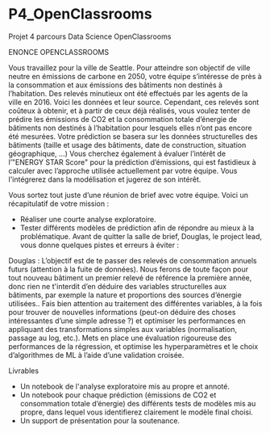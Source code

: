 # P4_OpenClassrooms
Projet 4 parcours Data Science OpenClassrooms

ENONCE OPENCLASSROOMS

Vous travaillez pour la ville de Seattle. Pour atteindre son objectif de ville neutre en émissions de carbone en 2050, votre équipe s’intéresse de près à la consommation et aux émissions des bâtiments non destinés à l’habitation.
Des relevés minutieux ont été effectués par les agents de la ville en 2016. Voici les données et leur source. Cependant, ces relevés sont coûteux à obtenir, et à partir de ceux déjà réalisés, vous voulez tenter de prédire les émissions de CO2 et la consommation totale d’énergie de bâtiments non destinés à l’habitation pour lesquels elles n’ont pas encore été mesurées.
Votre prédiction se basera sur les données structurelles des bâtiments (taille et usage des bâtiments, date de construction, situation géographique, ...)
Vous cherchez également à évaluer l’intérêt de l’"ENERGY STAR Score" pour la prédiction d’émissions, qui est fastidieux à calculer avec l’approche utilisée actuellement par votre équipe. Vous l'intégrerez dans la modélisation et jugerez de son intérêt.

Vous sortez tout juste d’une réunion de brief avec votre équipe. Voici un récapitulatif de votre mission :

- Réaliser une courte analyse exploratoire.
- Tester différents modèles de prédiction afin de répondre au mieux à la problématique.
Avant de quitter la salle de brief, Douglas, le project lead, vous donne quelques pistes et erreurs à éviter :

Douglas : L’objectif est de te passer des relevés de consommation annuels futurs (attention à la fuite de données). Nous ferons de toute façon pour tout nouveau bâtiment un premier relevé de référence la première année, donc rien ne t'interdit d’en déduire des variables structurelles aux bâtiments, par exemple la nature et proportions des sources d’énergie utilisées.. 
Fais bien attention au traitement des différentes variables, à la fois pour trouver de nouvelles informations (peut-on déduire des choses intéressantes d’une simple adresse ?) et optimiser les performances en appliquant des transformations simples aux variables (normalisation, passage au log, etc.).
Mets en place une évaluation rigoureuse des performances de la régression, et optimise les hyperparamètres et le choix d’algorithmes de ML à l’aide d’une validation croisée.

Livrables
- Un notebook de l'analyse exploratoire mis au propre et annoté.
- Un notebook pour chaque prédiction (émissions de CO2 et consommation totale d’énergie) des différents tests de modèles mis au propre, dans lequel vous identifierez clairement le modèle final choisi.
- Un support de présentation pour la soutenance.
